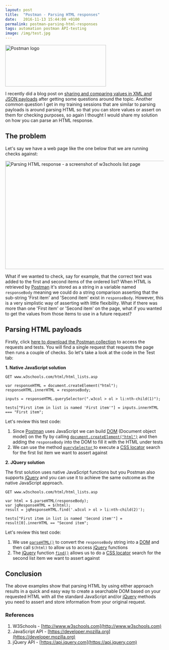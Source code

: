 ```yaml
---
layout: post
title:  "Postman - Parsing HTML responses"
date:   2016-11-13 15:44:00 +0100
permalink: postman-parsing-html-responses
tags: automation postman API-testing
image: /img/test.jpg
---
```


<a href="https://www.getpostman.com/"><img src="http://www.mwtestconsultancy.co.uk/wp-content/uploads/2016/10/postman.png" alt="Postman logo" width="320" height="132" class="alignright size-full wp-image-335" alt="Postman - Parsing HTML response" /></a>

I recently did a blog post on [sharing and comparing values in XML and JSON payloads](http://www.mwtestconsultancy.co.uk/postman-sharing-payloads/) after getting some questions around the topic.  Another common question I get in my training sessions that are similar to parsing payloads is around parsing HTML so that you can store values or assert on them for checking purposes, so again I thought I would share my solution on how you can parse an HTML response.

## The problem

Let's say we have a web page like the one below that we are running checks against:

<a href="http://www.mwtestconsultancy.co.uk/wp-content/uploads/2016/11/parsing-html-postman-example.png"><img src="http://www.mwtestconsultancy.co.uk/wp-content/uploads/2016/11/parsing-html-postman-example-1024x458.png" alt="Parsing HTML response - a screenshot of w3schools list page" width="768" height="344" class="aligncenter size-large wp-image-345" /></a>

What if we wanted to check, say for example, that the correct text was added to the first and second items of the ordered list?  When HTML is retrieved by [Postman](https://www.getpostman.com/) it's stored as a string in a variable named ```responseBody``` meaning we could do a string comparison asserting that the sub-string 'First item' and 'Second item' exist in ```responseBody```.  However, this is a very simplistic way of asserting with little flexibility.  What if there was more than one 'First item' or 'Second item' on the page, what if you wanted to get the values from those items to use in a future request?

## Parsing HTML payloads

Firstly, click [here to download the Postman collection](https://app.getpostman.com/run-collection/c00dd05c5cfd6f192b24) to access the requests and tests.  You will find a single request that requests the page then runs a couple of checks.  So let's take a look at the code in the Test tab:

__1. Native JavaScript solution__

```GET www.w3schools.com/html/html_lists.asp```
```
var responseHTML = document.createElement("html");
responseHTML.innerHTML = responseBody;

inputs = responseHTML.querySelector(".w3col > ol > li:nth-child(1)");

tests["First item in list is named 'First item'"] = inputs.innerHTML === "First item";
```
Let's review this test code:
1. Since [Postman](https://www.getpostman.com/) uses JavaScript we can build [DOM](https://en.wikipedia.org/wiki/Document_Object_Model) (Document object model) on the fly by calling [```document.createElement("html")```](https://developer.mozilla.org/en-US/docs/Web/API/Document/createElement) and then adding the ```responseBody``` into the DOM to fill it with the HTML under tests
2. We can use the method [```querySelector``` ](https://developer.mozilla.org/en-US/docs/Web/API/Document/querySelector) to execute a [CSS locator](http://www.w3schools.com/cssref/css_selectors.asp) search for the first list item we want to assert against

__2. JQuery solution__

The first solution uses native JavaScript functions but you Postman also supports [jQuery](http://jquery.com) and you can use it to achieve the same outcome as the native JavaScript approach.

```GET www.w3schools.com/html/html_lists.asp```
```
var html = $.parseHTML(responseBody); 
var jqResponseHTML = $(html);
result = jqResponseHTML.find('.w3col > ol > li:nth-child(2)');

tests["First item in list is named 'Second item'"] = result[0].innerHTML == "Second item";
```
Let's review this test code:
1. We use [```parseHTML()```](https://api.jquery.com/jquery.parsehtml/) to convert the ```responseBody``` string into a [DOM](https://en.wikipedia.org/wiki/Document_Object_Model) and then call ```$(html)``` to allow us to access [jQuery](http://jquery.com) functions
2. The [jQuery](http://jquery.com) function [```find()```](https://api.jquery.com/find/) allows us to do a [CSS locator](http://www.w3schools.com/cssref/css_selectors.asp) search for the second list item we want to assert against

## Conclusion

The above examples show that parsing HTML by using either approach results in a quick and easy way to create a searchable DOM based on your requested HTML with all the standard JavaScript and/or [jQuery](http://jquery.com) methods you need to assert and store information from your original request. 

### References

1. W3Schools - [http://www.w3schools.com](http://www.w3schools.com)
2. JavaScript API - [https://developer.mozilla.org](https://developer.mozilla.org)
3. jQuery API - [https://api.jquery.com](https://api.jquery.com)
